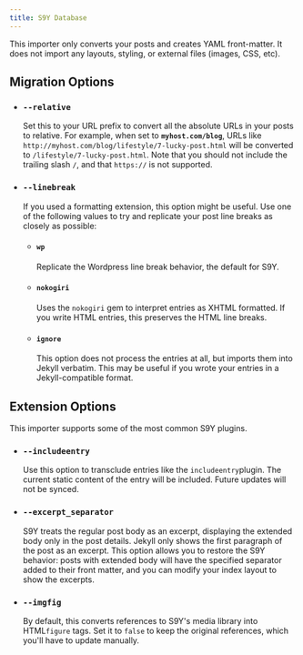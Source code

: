 ```yaml
---
title: S9Y Database
---
```


This importer only converts your posts and creates YAML front-matter. It does
not import any layouts, styling, or external files (images, CSS, etc).

## Migration Options

- ### `--relative`

  Set this to your URL prefix to convert all the absolute URLs in your posts to
  relative. For example, when set to **`myhost.com/blog`**, URLs like
  `http://myhost.com/blog/lifestyle/7-lucky-post.html` will be converted to
  `/lifestyle/7-lucky-post.html`. Note that you should not include the trailing
  slash `/`, and that `https://` is not supported.

- ### `--linebreak`

  If you used a formatting extension, this option might be useful. Use one of
  the following values to try and replicate your post line breaks as closely as
  possible:

    - #### `wp`

      Replicate the Wordpress line break behavior, the default for S9Y.

    - #### `nokogiri`

      Uses the `nokogiri` gem to interpret entries as XHTML formatted. If you
      write HTML entries, this preserves the HTML line breaks.

    - #### `ignore`

      This option does not process the entries at all, but imports them into
      Jekyll verbatim. This may be useful if you wrote your entries in a
      Jekyll-compatible format.

## Extension Options

This importer supports some of the most common S9Y plugins.

- ### `--includeentry`

  Use this option to transclude entries like the `includeentry`plugin.
  The current static content of the entry will be included. Future updates will
  not be synced.

- ### `--excerpt_separator`

  S9Y treats the regular post body as an excerpt, displaying the extended body
  only in the post details. Jekyll only shows the first paragraph of the post
  as an excerpt. This option allows you to restore the S9Y behavior: posts with
  extended body will have the specified separator added to their front matter,
  and you can modify your index layout to show the excerpts.

- ### `--imgfig`

  By default, this converts references to S9Y's media library into HTML`figure`
  tags. Set it to `false` to keep the original references, which you'll have to
  update manually.
